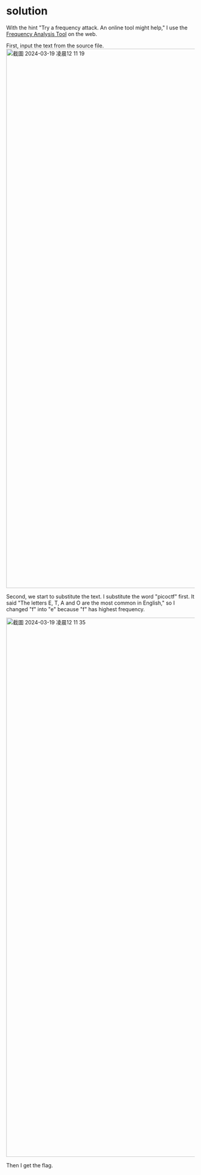 # solution
With the hint "Try a frequency attack. An online tool might help," I use the [Frequency Analysis Tool](https://wilsoa.github.io/gallery/frequency_analysis.html) on the web.

First, input the text from the source file. 
<img width="1440" alt="截圖 2024-03-19 凌晨12 11 19" src="https://github.com/ki225/picoCTF/assets/123147937/7cf9c169-ebd3-490f-8f7a-cf8465cc5f37">

Second, we start to substitute the text. I substitute the word "picoctf" first.
It said "The letters E, T, A and O are the most common in English," so I changed "f" into "e" because "f" has highest frequency.

<img width="1440" alt="截圖 2024-03-19 凌晨12 11 35" src="https://github.com/ki225/picoCTF/assets/123147937/6ccc1849-bc7b-47fd-b54b-7aa1025d1a6b">

Then I get the flag.
